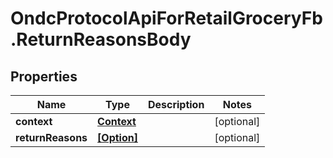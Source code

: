 # OndcProtocolApiForRetailGroceryFb.ReturnReasonsBody

## Properties
Name | Type | Description | Notes
------------ | ------------- | ------------- | -------------
**context** | [**Context**](Context.md) |  | [optional] 
**returnReasons** | [**[Option]**](Option.md) |  | [optional] 
